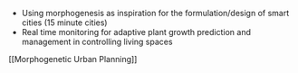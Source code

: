 - Using morphogenesis as inspiration for the formulation/design of smart cities (15 minute cities)
- Real time monitoring for adaptive plant growth prediction and management in controlling living spaces

[[Morphogenetic Urban Planning]]

